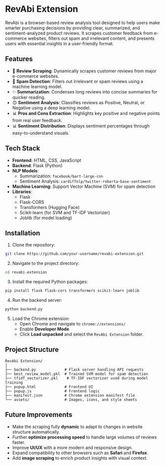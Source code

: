 # RevAbi Extension

RevAbi is a browser-based review analysis tool designed to help users make smarter purchasing decisions by providing clear, summarized, and sentiment-analyzed product reviews. It scrapes customer feedback from e-commerce websites, filters out spam and irrelevant content, and presents users with essential insights in a user-friendly format.

## Features

- 🔎 **Review Scraping**: Dynamically scrapes customer reviews from major e-commerce websites.
- 🧹 **Spam Detection**: Filters out irrelevant or spam reviews using a machine learning model.
- ✨ **Summarization**: Condenses long reviews into concise summaries for quicker reading.
- 😊 **Sentiment Analysis**: Classifies reviews as Positive, Neutral, or Negative using a deep learning model.
- 📊 **Pros and Cons Extraction**: Highlights key positive and negative points from real user feedback.
- 📊 **Sentiment Distribution**: Displays sentiment percentages through easy-to-understand visuals.

## Tech Stack

- **Frontend**: HTML, CSS, JavaScript
- **Backend**: Flask (Python)
- **NLP Models**:
    - Summarization: `facebook/bart-large-cnn`
    - Sentiment Analysis: `cardiffnlp/twitter-roberta-base-sentiment`
- **Machine Learning**: Support Vector Machine (SVM) for spam detection
- **Libraries**:
    - Flask
    - Flask-CORS
    - Transformers (Hugging Face)
    - Scikit-learn (for SVM and TF-IDF Vectorizer)
    - Joblib (for model loading)

## Installation

1. Clone the repository:

```bash
git clone https://github.com/your-username/revabi-extension.git
```

2. Navigate to the project directory:

```bash
cd revabi-extension
```

3. Install the required Python packages:

```bash
pip install flask flask-cors transformers scikit-learn joblib
```

4. Run the backend server:

```bash
python backend.py
```

5. Load the Chrome extension:
    - Open Chrome and navigate to `chrome://extensions/`
    - Enable **Developer Mode**
    - Click **Load unpacked** and select the `RevAbi Extension` folder.

## Project Structure

```
RevAbi Extension/
│
├── backend.py             # Flask server handling API requests
├── best_review_model.pkl  # Trained SVM model for spam detection
├── tfidf_vectorizer.pkl    # TF-IDF vectorizer used during model training
├── popup.html             # Frontend UI
├── popup.js               # Frontend logic
├── manifest.json          # Chrome extension manifest file
└── assets/                # Images, icons, and style sheets
```

## Future Improvements

- Make the scraping fully **dynamic** to adapt to changes in website structure automatically.
- Further **optimize processing speed** to handle large volumes of reviews faster.
- Improve **UI/UX** with a more modern and responsive design.
- Expand compatibility to other browsers such as **Safari** and **Firefox**.
- Add **image scraping** to enrich product insights with visual context.



